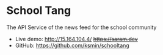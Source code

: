 # School Tang
The API Service of the news feed for the school community
* Live demo: http://15.164.104.4/ ~~https://saram.dev~~
* GitHub: https://github.com/ksmin/schooltang